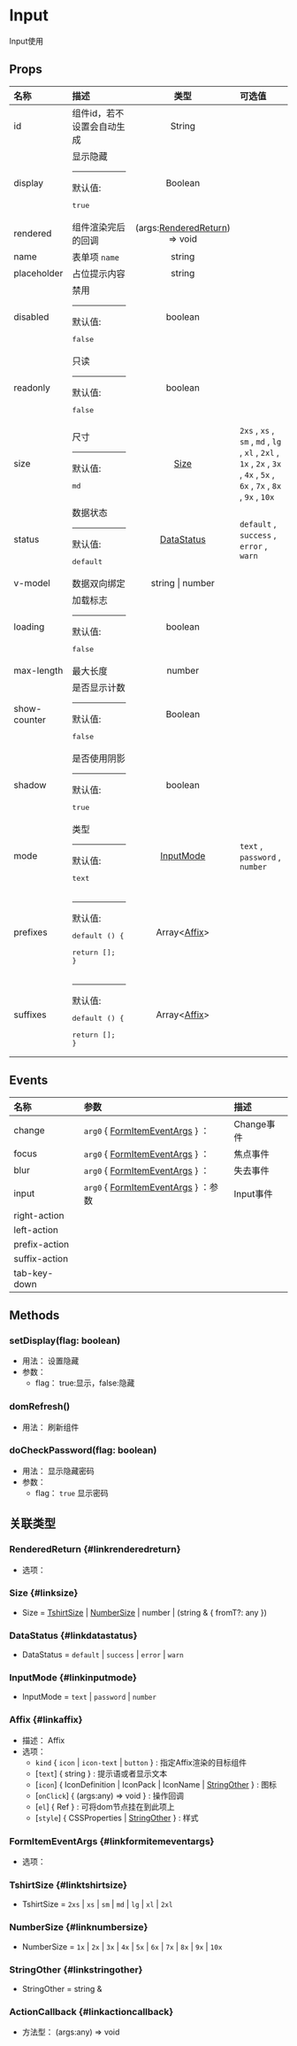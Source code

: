 # Input


Input使用

## Props


<div class="props">

| 名称         | 描述                                                        |                           类型                          | 可选值                                                                                                                  |
| :----------- | :---------------------------------------------------------- | :-----------------------------------------------------: | :---------------------------------------------------------------------------------------------------------------------- |
| id           | 组件id，若不设置会自动生成                                  |                          String                         |                                                                                                                         |
| display      | 显示隐藏<hr>默认值:<br><pre>true</pre>                      |                         Boolean                         |                                                                                                                         |
| rendered     | 组件渲染完后的回调                                          | (args:[RenderedReturn](#linkrenderedreturn)) =&gt; void |                                                                                                                         |
| name         | 表单项 `name`                                               |                          string                         |                                                                                                                         |
| placeholder  | 占位提示内容                                                |                          string                         |                                                                                                                         |
| disabled     | 禁用<hr>默认值:<br><pre>false</pre>                         |                         boolean                         |                                                                                                                         |
| readonly     | 只读<hr>默认值:<br><pre>false</pre>                         |                         boolean                         |                                                                                                                         |
| size         | 尺寸<hr>默认值:<br><pre>md</pre>                            |                    [Size](#linksize)                    | `2xs` , `xs` , `sm` , `md` , `lg` , `xl` , `2xl` , `1x` , `2x` , `3x` , `4x` , `5x` , `6x` , `7x` , `8x` , `9x` , `10x` |
| status       | 数据状态<hr>默认值:<br><pre>default</pre>                   |              [DataStatus](#linkdatastatus)              | `default` , `success` , `error` , `warn`                                                                                |
| v-model      | 数据双向绑定                                                |                     string \| number                    |                                                                                                                         |
| loading      | 加载标志<hr>默认值:<br><pre>false</pre>                     |                         boolean                         |                                                                                                                         |
| max-length   | 最大长度                                                    |                          number                         |                                                                                                                         |
| show-counter | 是否显示计数<hr>默认值:<br><pre>false</pre>                 |                         Boolean                         |                                                                                                                         |
| shadow       | 是否使用阴影<hr>默认值:<br><pre>true</pre>                  |                         boolean                         |                                                                                                                         |
| mode         | 类型<hr>默认值:<br><pre>text</pre>                          |               [InputMode](#linkinputmode)               | `text` , `password` , `number`                                                                                          |
| prefixes     | <hr>默认值:<br><pre>default () {<br>  return [];<br>}</pre> |             Array&lt;[Affix](#linkaffix)&gt;            |                                                                                                                         |
| suffixes     | <hr>默认值:<br><pre>default () {<br>  return [];<br>}</pre> |             Array&lt;[Affix](#linkaffix)&gt;            |                                                                                                                         |

</div>



## Events


<div class="events">

| 名称          | 参数                                                          | 描述       |
| :------------ | :------------------------------------------------------------ | :--------- |
| change        | `arg0` { [FormItemEventArgs](#linkformitemeventargs) } ：     | Change事件 |
| focus         | `arg0` { [FormItemEventArgs](#linkformitemeventargs) } ：     | 焦点事件   |
| blur          | `arg0` { [FormItemEventArgs](#linkformitemeventargs) } ：     | 失去事件   |
| input         | `arg0` { [FormItemEventArgs](#linkformitemeventargs) } ：参数 | Input事件  |
| right-action  |                                                               |            |
| left-action   |                                                               |            |
| prefix-action |                                                               |            |
| suffix-action |                                                               |            |
| tab-key-down  |                                                               |            |

</div>



## Methods

### setDisplay(flag: boolean)
- 用法： 设置隐藏
- 参数：
	 - flag： true:显示，false:隐藏

### domRefresh()
- 用法： 刷新组件











### doCheckPassword(flag: boolean)
- 用法： 显示隐藏密码
- 参数：
	 - flag： `true` 显示密码



## 关联类型



### RenderedReturn {#linkrenderedreturn}

- 选项：

### Size {#linksize}

- Size = 	 [TshirtSize](#linktshirtsize) \| [NumberSize](#linknumbersize) \| number \| (string &amp; { fromT?: any })

### DataStatus {#linkdatastatus}

- DataStatus = 	 `default` \| `success` \| `error` \| `warn`

### InputMode {#linkinputmode}

- InputMode = 	 `text` \| `password` \| `number`

### Affix {#linkaffix}

- 描述： Affix
- 选项：
	 - `kind` { `icon` \| `icon-text` \| `button` } : 指定Affix渲染的目标组件
	 - [`text`] { string } : 提示语或者显示文本
	 - [`icon`] { IconDefinition \| IconPack \| IconName \| [StringOther](#linkstringother) } : 图标
	 - [`onClick`] { (args:any) =&gt; void } : 操作回调
	 - [`el`] { Ref } : 可将dom节点挂在到此项上
	 - [`style`] { CSSProperties \| [StringOther](#linkstringother) } : 样式

### FormItemEventArgs {#linkformitemeventargs}

- 选项：

### TshirtSize {#linktshirtsize}

- TshirtSize = 	 `2xs` \| `xs` \| `sm` \| `md` \| `lg` \| `xl` \| `2xl`

### NumberSize {#linknumbersize}

- NumberSize = 	 `1x` \| `2x` \| `3x` \| `4x` \| `5x` \| `6x` \| `7x` \| `8x` \| `9x` \| `10x`

### StringOther {#linkstringother}

- StringOther = 	 string \& 

### ActionCallback {#linkactioncallback}

- 方法型：	 (args:any) =&gt; void